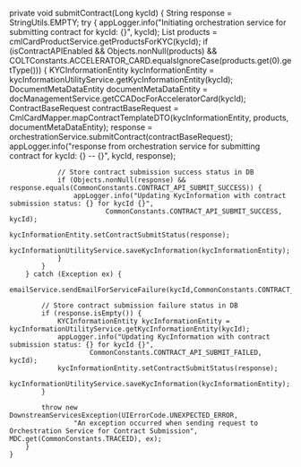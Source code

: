 private void submitContract(Long kycId) {
        String response = StringUtils.EMPTY;
        try {
            appLogger.info("Initiating orchestration service for submitting contract for kycId: {}", kycId);
            List<Product> products = cmlCardProductService.getProductsForKYC(kycId);
            if (isContractAPIEnabled && Objects.nonNull(products) && COLTConstants.ACCELERATOR_CARD.equalsIgnoreCase(products.get(0).getType())) {
                KYCInformationEntity kycInformationEntity = kycInformationUtilityService.getKycInformationEntity(kycId);
                DocumentMetaDataEntity documentMetaDataEntity = docManagementService.getCCADocForAcceleratorCard(kycId);
                ContractBaseRequest contractBaseRequest = CmlCardMapper.mapContractTemplateDTO(kycInformationEntity, products, documentMetaDataEntity);
                response = orchestrationService.submitContract(contractBaseRequest);
                appLogger.info("response from orchestration service for submitting contract for kycId: {} -- {}", kycId, response);

                // Store contract submission success status in DB
                if (Objects.nonNull(response) && response.equals(CommonConstants.CONTRACT_API_SUBMIT_SUCCESS)) {
                    appLogger.info("Updating KycInformation with contract submission status: {} for kycId {}",
                            CommonConstants.CONTRACT_API_SUBMIT_SUCCESS, kycId);
                    kycInformationEntity.setContractSubmitStatus(response);
                    kycInformationUtilityService.saveKycInformation(kycInformationEntity);
                }
            }
        } catch (Exception ex) {
            emailService.sendEmailForServiceFailure(kycId,CommonConstants.CONTRACT_API);

            // Store contract submission failure status in DB
            if (response.isEmpty()) {
                KYCInformationEntity kycInformationEntity = kycInformationUtilityService.getKycInformationEntity(kycId);
                appLogger.info("Updating KycInformation with contract submission status: {} for kycId {}",
                        CommonConstants.CONTRACT_API_SUBMIT_FAILED, kycId);
                kycInformationEntity.setContractSubmitStatus(response);
                kycInformationUtilityService.saveKycInformation(kycInformationEntity);
            }

            throw new DownstreamServicesException(UIErrorCode.UNEXPECTED_ERROR,
                    "An exception occurred when sending request to Orchestration Service for Contract Submission", MDC.get(CommonConstants.TRACEID), ex);
        }
    }

